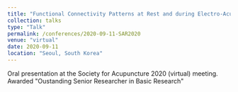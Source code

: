 ```yaml
---
title: "Functional Connectivity Patterns at Rest and during Electro-Acupuncture in Carpal Tunnel Syndrome"
collection: talks
type: "Talk"
permalink: /conferences/2020-09-11-SAR2020
venue: "virtual"
date: 2020-09-11
location: "Seoul, South Korea"
---
```


Oral presentation at the Society for Acupuncture 2020 (virtual) meeting. Awarded "Oustanding Senior Researcher in Basic Research"
